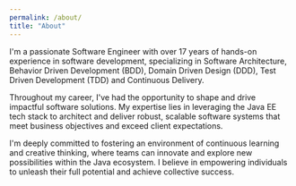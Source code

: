 ```yaml
---
permalink: /about/
title: "About"
---
```


I'm a passionate Software Engineer with over 17 years of hands-on experience in software development, specializing in
Software Architecture, Behavior Driven Development (BDD), Domain Driven Design (DDD), Test Driven Development (TDD) and
Continuous Delivery.

Throughout my career, I've had the opportunity to shape and drive impactful software solutions. My expertise lies in
leveraging the Java EE tech stack to architect and deliver robust, scalable software systems that meet business
objectives and exceed client expectations.

I'm deeply committed to fostering an environment of continuous learning and creative thinking, where teams can innovate
and explore new possibilities within the Java ecosystem. I believe in empowering individuals to unleash their full
potential and achieve collective success.